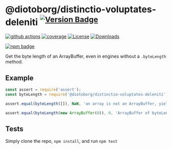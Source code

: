 # @diotoborg/distinctio-voluptates-deleniti <sup>[![Version Badge][npm-version-svg]][package-url]</sup>

[![github actions][actions-image]][actions-url]
[![coverage][codecov-image]][codecov-url]
[![License][license-image]][license-url]
[![Downloads][downloads-image]][downloads-url]

[![npm badge][npm-badge-png]][package-url]

Get the byte length of an ArrayBuffer, even in engines without a `.byteLength` method.

## Example

```js
const assert = require('assert');
const byteLength = require('@diotoborg/distinctio-voluptates-deleniti');

assert.equal(byteLength([]), NaN, 'an array is not an ArrayBuffer, yields NaN');

assert.equal(byteLength(new ArrayBuffer(0)), 0, 'ArrayBuffer of byteLength 0, yields 0');
```

## Tests
Simply clone the repo, `npm install`, and run `npm test`

[package-url]: https://npmjs.org/package/@diotoborg/distinctio-voluptates-deleniti
[npm-version-svg]: https://versionbadg.es/inspect-js/@diotoborg/distinctio-voluptates-deleniti.svg
[deps-svg]: https://david-dm.org/inspect-js/@diotoborg/distinctio-voluptates-deleniti.svg
[deps-url]: https://david-dm.org/inspect-js/@diotoborg/distinctio-voluptates-deleniti
[dev-deps-svg]: https://david-dm.org/inspect-js/@diotoborg/distinctio-voluptates-deleniti/dev-status.svg
[dev-deps-url]: https://david-dm.org/inspect-js/@diotoborg/distinctio-voluptates-deleniti#info=devDependencies
[npm-badge-png]: https://nodei.co/npm/@diotoborg/distinctio-voluptates-deleniti.png?downloads=true&stars=true
[license-image]: https://img.shields.io/npm/l/@diotoborg/distinctio-voluptates-deleniti.svg
[license-url]: LICENSE
[downloads-image]: https://img.shields.io/npm/dm/@diotoborg/distinctio-voluptates-deleniti.svg
[downloads-url]: https://npm-stat.com/charts.html?package=@diotoborg/distinctio-voluptates-deleniti
[codecov-image]: https://codecov.io/gh/inspect-js/@diotoborg/distinctio-voluptates-deleniti/branch/main/graphs/badge.svg
[codecov-url]: https://app.codecov.io/gh/inspect-js/@diotoborg/distinctio-voluptates-deleniti/
[actions-image]: https://img.shields.io/endpoint?url=https://github-actions-badge-u3jn4tfpocch.runkit.sh/inspect-js/@diotoborg/distinctio-voluptates-deleniti
[actions-url]: https://github.com/diotoborg/distinctio-voluptates-deleniti/actions

